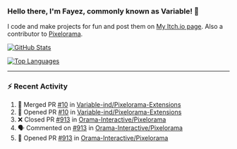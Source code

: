 ### Hello there, I'm Fayez, commonly known as Variable! 👋
I code and make projects for fun and post them on [My Itch.io page](https://variable-industries.itch.io/). Also a contributor to [Pixelorama](https://github.com/Orama-Interactive/Pixelorama).

[![GitHub Stats](https://github-readme-stats.vercel.app/api/?username=Variable-ind&show_icons=true&theme=merko)](https://github.com/anuraghazra/github-readme-stats)

[![Top Languages](https://github-readme-stats.vercel.app/api/top-langs/?username=Variable-ind&layout=compact&theme=merko)](https://github.com/anuraghazra/github-readme-stats)

---

### :zap: Recent Activity

<!--START_SECTION:activity-->
1. 🎉 Merged PR [#10](https://github.com/Variable-ind/Pixelorama-Extensions/pull/10) in [Variable-ind/Pixelorama-Extensions](https://github.com/Variable-ind/Pixelorama-Extensions)
2. 💪 Opened PR [#10](https://github.com/Variable-ind/Pixelorama-Extensions/pull/10) in [Variable-ind/Pixelorama-Extensions](https://github.com/Variable-ind/Pixelorama-Extensions)
3. ❌ Closed PR [#913](https://github.com/Orama-Interactive/Pixelorama/pull/913) in [Orama-Interactive/Pixelorama](https://github.com/Orama-Interactive/Pixelorama)
4. 🗣 Commented on [#913](https://github.com/Orama-Interactive/Pixelorama/pull/913#issuecomment-1732255483) in [Orama-Interactive/Pixelorama](https://github.com/Orama-Interactive/Pixelorama)
5. 💪 Opened PR [#913](https://github.com/Orama-Interactive/Pixelorama/pull/913) in [Orama-Interactive/Pixelorama](https://github.com/Orama-Interactive/Pixelorama)
<!--END_SECTION:activity-->

<!--
**Variable-ind/Variable-ind** is a ✨ _special_ ✨ repository because its `README.md` (this file) appears on your GitHub profile.

Here are some ideas to get you started:
- 🌱 I’m currently studying at ...
- 🔭 I’m currently working on ...
- 👯 I’m looking to collaborate on ...
- 🤔 I’m looking for help with ...
- 💬 Ask me about ...
- 📫 How to reach me: ...
- ⚡ Fun fact: ...
-->
